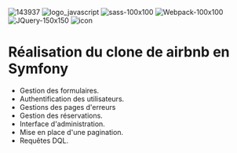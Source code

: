 ![143937](https://user-images.githubusercontent.com/43074465/98483568-c0d27480-2209-11eb-83f1-a5e27b48f732.png)
![logo_javascript](https://user-images.githubusercontent.com/43074465/98482792-fecc9a00-2203-11eb-8461-ceb47c8a20a8.png)
![sass-100x100](https://user-images.githubusercontent.com/43074465/98483226-e0b46900-2206-11eb-9529-73a273dbcdb4.png)
![Webpack-100x100](https://user-images.githubusercontent.com/43074465/98483244-f164df00-2206-11eb-899e-f7e096dc9c85.png)
![JQuery-150x150](https://user-images.githubusercontent.com/43074465/98483541-810b8d00-2209-11eb-8798-2599088d9c11.jpg)
![icon](https://user-images.githubusercontent.com/43074465/98969194-e5329780-250e-11eb-8b4b-40c3c1edad88.png)


# Réalisation du clone de airbnb en Symfony
- Gestion des formulaires.
- Authentification des utilisateurs.
- Gestions des pages d'erreurs
- Gestion des réservations.
- Interface d'administration.
- Mise en place d'une pagination.
- Requêtes DQL.


